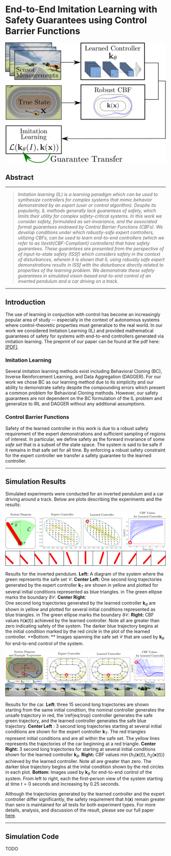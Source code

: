 # End-to-End Imitation Learning with Safety Guarantees using Control Barrier Functions

<p align="center">
 <img src="figures/overview_figure.png" />
</p>


## Abstract
--- 
> *Imitation learning (IL) is a learning paradigm 
which can be used to synthesize controllers for complex systems that mimic behavior demonstrated by an expert (user or control algorithm). Despite its popularity, IL methods generally lack guarantees of safety, which limits their utility for complex safety-critical systems. In this work we consider safety, formulated as set-invariance, and the associated formal guarantees endowed by Control Barrier Functions (CBFs). We develop conditions under which robustly-safe expert controllers, utilizing CBFs, can be used to learn end-to-end controllers (which we refer to as \textit{CBF-Compliant} controllers) that have safety guarantees. These guarantees are presented from the perspective of of input-to-state safety (ISSf) which considers safety in the context of disturbances, wherein it is shown that IL using  robustly safe expert demonstrations results in ISSf with the disturbance directly related to properties of the learning problem.  We demonstrate these safety guarantees in simulated vision-based end-to-end control of an inverted pendulum and a car driving on a track.*

--- 

## Introduction 
The use of learning in conjuction with control has become an increasingly popular area of study -- especially in the context of autonomous systems where control-theoretic properties must generalize to the real world. In our work we considered Imitation Learning (IL) and provided mathematical guarantees of safety for systems with end-to-end controllers generated via imitation learning. The preprint of our paper can be found at the pdf here: [[PDF]](https://www.rkcosner.com/assets/files/e2eIlCBF.pdf). 

### Imitation Learning
Several imitation learning methods exist including Behavioral Cloning (BC), Inverse Reinforcement Learning, and Data Aggregation (DAGGER). For our work we chose BC as our learning method due to its simplicity and our ability to demonstrate safety despite the compounding errors which present a common problem for Behavioral Cloning methods. However, our safety guarantees are not dependent on the BC formulation of the IL problem and generalize to IRL and DAGGER without any additional assumptions. 

### Control Barrier Functions

Safety of the learned controller in this work is due to a robust safety requirement of the expert demonstrations and sufficient sampling of regions of interest. In particular, we define safety as the forward invariance of some *safe set* that is a subset of the state space. The system is said to be safe if it remains in that safe set for all time. By enforcing a robust safety constraint for the expert controller we transfer a safety guarantee to the learned controller. 

---

## Simulation Results 

Simulated experiments were conducted for an inverted pendulum and a car driving around a track. Below are plots describing the experiments and the results: 


<p align="center">
 <img src="figures/ip_results_wide.png" />
</p>

Results for the inverted pendulum. **Left:** A diagram of the system where the green represents the safe set $\mathcal{C}$. 
**Center Left:** One second long trajectories generated by the expert controller $\mathbf{k}_T$ are shown in yellow and plotted for several initial conditions represented as blue triangles. in The green ellipse marks the boundary $\partial \mathcal{C}$. 
**Center Right**:  
One second long trajectories generated by the learned controller $\mathbf{k}_\theta$ are shown in yellow and plotted for several initial conditions represented as blue triangles. in The green ellipse marks the boundary $\partial \mathcal{C}$. 
**Right:** CBF  values $h (\mathbf{x}(t))$ achieved by the learned controller. Note all are greater than zero indicating safety of the system. The darker blue trajectory begins at the initial condition marked by the red circle in the plot of the learned controller. **Bottom: ** Images spanning the safe set $\mathcal{C}$ that are used by $\mathbf{k}_\theta$ for end-to-end control of the system. 

<p align="center">
 <img src="figures/car_results_wide.png" />
</p>

Results for the car. **Left**: three 15 second long trajectories are shown starting from the same initial condition, the nominal controller generates the unsafe trajectory in red, the \ref{eq:trop} controller generates the safe green trajectory, and the learned controller generates the safe blue trajectory. **Center Left** :  3 second long trajectories starting at several initial conditions are shown for the expert controller $\mathbf{k}_T$. The red triangles represent initial conditions and are all within the safe set. The yellow lines represents the trajectories of the car beginning at a red triangle. 
**Center Right:**  3 second long trajectories for starting at several initial conditions shown for the learned controller $\mathbf{k}_\theta$. 
**Right:** CBF values $\min \{h_1(\mathbf{x}(t)), h_2(\mathbf{x}(t))\}$ achieved by the learned controller. Note all are greater than zero. The darker blue trajectory begins at the inital condition shown by the red circles in each plot. 
**Bottom:** Images used by $\mathbf{k}_\theta$ for end-to-end control of the system. From left to right, each the first-person view of the system starting at time $t= 0$ seconds and increasing by $0.25$ seconds.

Although the trajectories generated by the learned controller and the expert controller differ significantly, the safety requirement that $h(\mathbf{x})$ remain greater than sero is maintained for all tests for both experiment types. For more details, analysis, and discussion of the result, please see our full paper [here](https://www.rkcosner.com/assets/files/e2eIlCBF.pdf). 


--- 

## Simulation Code

TODO 